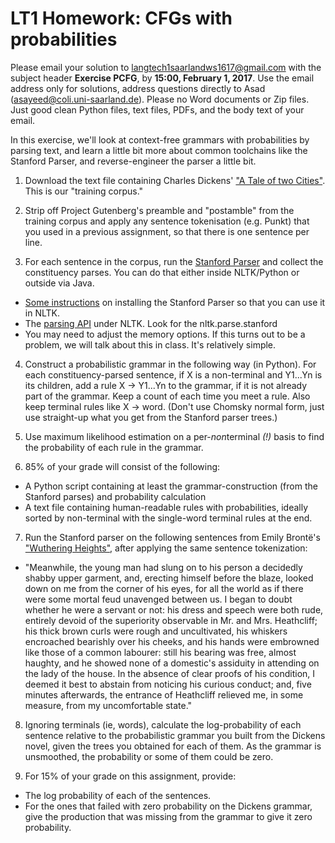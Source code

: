 # LT1 Homework: CFGs with probabilities

Please email your solution to langtech1saarlandws1617@gmail.com with the subject header **Exercise PCFG**, by **15:00, February 1, 2017**.  Use the email address only for solutions, address questions directly to Asad (asayeed@coli.uni-saarland.de).  Please no Word documents or Zip files. Just good clean Python files, text files, PDFs, and the body text of your email.

In this exercise, we'll look at context-free grammars with probabilities by parsing text, and learn a little bit more about common toolchains like the Stanford Parser, and reverse-engineer the parser a little bit.

1. Download the text file containing Charles Dickens' ["A Tale of two Cities"](http://www.gutenberg.org/files/98/98-0.txt). This is our "training corpus."

2. Strip off Project Gutenberg's preamble and "postamble" from the training corpus
and apply any sentence tokenisation (e.g. Punkt) that you used in a previous assignment, so that there is one sentence per line.

3. For each sentence in the corpus, run the [Stanford Parser](http://nlp.stanford.edu/software/lex-parser.shtml) and collect the constituency parses.  You can do that either inside NLTK/Python or outside via Java.
 * [Some instructions](https://github.com/nltk/nltk/wiki/Installing-Third-Party-Software) on installing the Stanford Parser so that you can use it in NLTK.
 * The [parsing API](http://www.nltk.org/api/nltk.parse.html) under NLTK. Look for the nltk.parse.stanford
 * You may need to adjust the memory options.  If this turns out to be a problem, we will talk about this in class.  It's relatively simple.

4. Construct a probabilistic grammar in the following way (in Python). For each constituency-parsed sentence, if X is a non-terminal and Y1...Yn is its children, add a rule X -> Y1...Yn to the grammar, if it is not already part of the grammar. Keep a count of each time you meet a rule.  Also keep terminal rules like X -> word. (Don't use Chomsky normal form, just use straight-up what you get from the Stanford parser trees.)

5. Use maximum likelihood estimation on a per-*non*terminal *(!)* basis to find the probability of each rule in the grammar.

6. 85% of your grade will consist of the following:
 * A Python script containing at least the grammar-construction (from the Stanford parses) and probability calculation
 * A text file containing human-readable rules with probabilities, ideally sorted by non-terminal with the single-word terminal rules at the end.

7. Run the Stanford parser on the following sentences from Emily Brontë's ["Wuthering Heights"](http://www.gutenberg.org/cache/epub/768/pg768.txt), after applying the same sentence tokenization:
 * "Meanwhile, the young man had slung on to his person a decidedly shabby upper garment, and, erecting himself before the blaze, looked down on me from the corner of his eyes, for all the world as if there were some mortal feud unavenged between us.  I began to doubt whether he were a servant or not: his dress and speech were both rude, entirely devoid of the superiority observable in Mr. and Mrs. Heathcliff; his thick brown curls were rough and uncultivated, his whiskers encroached bearishly over his cheeks, and his hands were embrowned like those of a common labourer: still his bearing was free, almost haughty, and he showed none of a domestic's assiduity in attending on the lady of the house.  In the absence of clear proofs of his condition, I deemed it best to abstain from noticing his curious conduct; and, five minutes afterwards, the entrance of Heathcliff relieved me, in some measure, from my uncomfortable state."

8. Ignoring terminals (ie, words), calculate the log-probability of each sentence relative to the probabilistic grammar you built from the Dickens novel, given the trees you obtained for each of them. As the grammar is unsmoothed, the probability or some of them could be zero.

9. For 15% of your grade on this assignment, provide:
 * The log probability of each of the sentences.
 * For the ones that failed with zero probability on the Dickens grammar, give the production that was missing from the grammar to give it zero probability.

